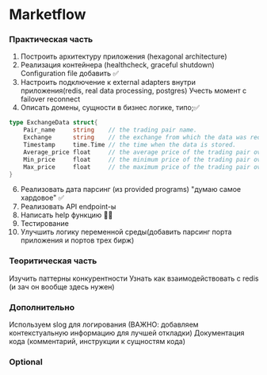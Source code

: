 # Marketflow

### Практическая часть 
1) Построить архитектуру приложения (hexagonal architecture) 
2) Реализация контейнера (healthcheck, graceful shutdown)
    Configuration file добавить ✅
4) Настроить подключение к external adapters внутри приложения(redis, real data processing, postgres) 
    Учесть момент с failover reconnect
5) Описать домены, сущности в бизнес логике, типо;✅
```go
type ExchangeData struct{
    Pair_name     string    // the trading pair name.
    Exchange      string    // the exchange from which the data was received.
    Timestamp     time.Time // the time when the data is stored.
    Average_price float     // the average price of the trading pair over the last minute.
    Min_price     float     // the minimum price of the trading pair over the last minute.
    Max_price     float     // the maximum price of the trading pair over the last minute
} 
```

6) Реализовать дата парсинг (из provided programs) "думаю самое хардовое" ✅
7) Реализовать API endpoint-ы 
8) Написать help функцию 🗿✅
9) Тестирование 
10) Улучшить логику переменной среды(добавить парсинг порта приложения и портов трех бирж)


### Теоритическая часть 
Изучить паттерны конкурентности
Узнать как взаимодействовать с redis (и зач он вообще здесь нужен)


### Дополнительно
Используем slog для логирования (ВАЖНО: добавляем контекстуальную информацию для лучшей откладки)
Документация кода (комментарий, инструкции к сущностям кода)

### Optional 
